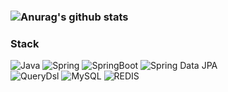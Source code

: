### ![Anurag's github stats](https://github-readme-stats.vercel.app/api?username=skysrd&show_icons=true)

### Stack
![Java](https://img.shields.io/static/v1?style=for-the-badge&message=Java&color=F05032&logo=Java&logoColor=FFFFFF&label=)
![Spring](https://img.shields.io/static/v1?style=for-the-badge&message=Spring&color=6DB33F&logo=Spring&logoColor=FFFFFF&label=)
![SpringBoot](https://img.shields.io/static/v1?style=for-the-badge&message=SpringBoot&color=6DB33F&logo=SpringBoot&logoColor=FFFFFF&label=)
![Spring Data JPA](https://img.shields.io/static/v1?style=for-the-badge&message=Spring+Data+JPA&color=6DB33F&logo=JPA&logoColor=FFFFFF&label=)  
![QueryDsl](https://img.shields.io/static/v1?style=for-the-badge&message=QueryDsl&color=6DB33F&logo=QueryDsl&logoColor=FFFFFF&label=)
![MySQL](https://img.shields.io/static/v1?style=for-the-badge&message=MySQL&color=4479A1&logo=MySQL&logoColor=FFFFFF&label=)
![REDIS](https://img.shields.io/static/v1?style=for-the-badge&message=Redis&color=4479A1&logo=MySQL&logoColor=FFFFFF&label=)
<!---
skysrd/skysrd is a ✨ special ✨ repository because its `README.md` (this file) appears on your GitHub profile.
You can click the Preview link to take a look at your changes.
--->
